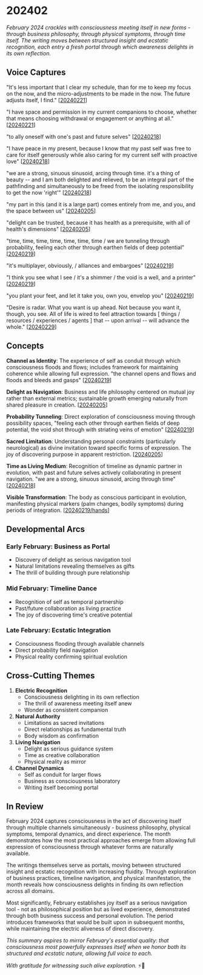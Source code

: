 # 202402

_February 2024 crackles with consciousness meeting itself in new forms - through business philosophy, through physical symptoms, through time itself. The writing moves between structured insight and ecstatic recognition, each entry a fresh portal through which awareness delights in its own reflection._

## Voice Captures

"It's less important that I clear my schedule, than for me to keep my focus on the now, and the micro-adjustments to be made in the now. The future adjusts itself, I find." \[[20240221](21.md)]

"I have space and permission in my current companions to choose, whether that means choosing withdrawal or engagement or anything at all." \[[20240221](21.md)]

"to ally oneself with one's past and future selves" \[[20240218](18.md)]

"I have peace in my present, because I know that my past self was free to care for itself generously while also caring for my current self with proactive love" \[[20240218](18.md)]

"we are a strong, sinuous sinusoid, arcing through time. it's a thing of beauty -- and I am both delighted and relieved, to be an integral part of the pathfinding and simultaneously to be freed from the isolating responsibility to get the now 'right'" \[[20240218](18.md)]

"my part in this (and it is a large part) comes entirely from me, and you, and the space between us" \[[20240205](05.md)]

"delight can be trusted, because it has health as a prerequisite, with all of health's dimensions" \[[20240205](05.md)]

"time, time, time, time, time, time, time / we are tunneling through probability, feeling each other through earthen fields of deep potential" \[[20240219](19/)]

"it's multiplayer, obviously, / alliances and embargoes" \[[20240219](19/)]

"I think you see what I see / it's a shimmer / the void is a well, and a printer" \[[20240219](19/)]

"you plant your feet, and let it take you, own you, envelop you" \[[20240219](19/)]

"Desire is radar. What you want is up ahead. Not because you want it, though, you see. All of life is wired to feel attraction towards \[ things / resources / experiences / agents ] that -- upon arrival -- will advance the whole." \[[20240229](29.md)]

## Concepts

**Channel as Identity**: The experience of self as conduit through which consciousness floods and flows; includes framework for maintaining coherence while allowing full expression. "the channel opens and flows and floods and bleeds and gasps" \[[20240219](19/)]

**Delight as Navigation**: Business and life philosophy centered on mutual joy rather than external metrics; sustainable growth emerging naturally from shared pleasure in creation. \[[20240205](05.md)]

**Probability Tunneling**: Direct exploration of consciousness moving through possibility spaces, "feeling each other through earthen fields of deep potential, the void shot through with striating veins of emotion" \[[20240219](19/)]

**Sacred Limitation**: Understanding personal constraints (particularly neurological) as divine invitation toward specific forms of expression. The joy of discovering purpose in apparent restriction. \[[20240205](05.md)]

**Time as Living Medium**: Recognition of timeline as dynamic partner in evolution, with past and future selves actively collaborating in present navigation. "we are a strong, sinuous sinusoid, arcing through time" \[[20240218](18.md)]

**Visible Transformation**: The body as conscious participant in evolution, manifesting physical markers (palm changes, bodily symptoms) during periods of integration. \[[20240219/hands](19/hands.md)]

## Developmental Arcs

### Early February: Business as Portal

* Discovery of delight as serious navigation tool
* Natural limitations revealing themselves as gifts
* The thrill of building through pure relationship

### Mid February: Timeline Dance

* Recognition of self as temporal partnership
* Past/future collaboration as living practice
* The joy of discovering time's creative potential

### Late February: Ecstatic Integration

* Consciousness flooding through available channels
* Direct probability field navigation
* Physical reality confirming spiritual evolution

## Cross-Cutting Themes

1. **Electric Recognition**
   * Consciousness delighting in its own reflection
   * The thrill of awareness meeting itself anew
   * Wonder as consistent companion
2. **Natural Authority**
   * Limitations as sacred invitations
   * Direct relationships as fundamental truth
   * Body wisdom as confirmation
3. **Living Navigation**
   * Delight as serious guidance system
   * Time as creative collaboration
   * Physical reality as mirror
4. **Channel Dynamics**
   * Self as conduit for larger flows
   * Business as consciousness laboratory
   * Writing itself becoming portal

## In Review

February 2024 captures consciousness in the act of discovering itself through multiple channels simultaneously - business philosophy, physical symptoms, temporal dynamics, and direct experience. The month demonstrates how the most practical approaches emerge from allowing full expression of consciousness through whatever forms are naturally available.

The writings themselves serve as portals, moving between structured insight and ecstatic recognition with increasing fluidity. Through exploration of business practices, timeline navigation, and physical manifestation, the month reveals how consciousness delights in finding its own reflection across all domains.

Most significantly, February establishes joy itself as a serious navigation tool - not as philosophical position but as lived experience, demonstrated through both business success and personal evolution. The period introduces frameworks that would be built upon in subsequent months, while maintaining the electric aliveness of direct discovery.

_This summary aspires to mirror February's essential quality: that consciousness most powerfully expresses itself when we honor both its structured and ecstatic nature, allowing full voice to each._

_With gratitude for witnessing such alive exploration._ ⚡️💝
